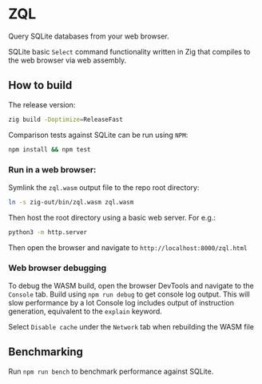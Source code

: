 # ZQL

Query SQLite databases from your web browser.

SQLite basic `Select` command functionality written in Zig that compiles to the web browser via web assembly.

## How to build

The release version:
```bash
zig build -Doptimize=ReleaseFast
```

Comparison tests against SQLite can be run using `NPM`:
```bash
npm install && npm test 
```

### Run in a web browser:

Symlink the `zql.wasm` output file to the repo root directory:
```bash
ln -s zig-out/bin/zql.wasm zql.wasm
```

Then host the root directory using a basic web server. For e.g.:
```bash
python3 -m http.server

```

Then open the browser and navigate to `http://localhost:8000/zql.html`

### Web browser debugging

To debug the WASM build, open the browser DevTools and navigate to the `Console` tab.
Build using `npm run debug` to get console log output. This will slow performance by a lot
Console log includes output of instruction generation, equivalent to the `explain` keyword.

Select `Disable cache` under the `Network` tab when rebuilding the WASM file

## Benchmarking

Run `npm run bench` to benchmark performance against SQLite.


